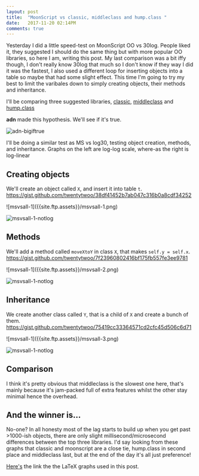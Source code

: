 ```yaml
---
layout: post
title:  "MoonScript vs classic, middleclass and hump.class "
date:   2017-11-20 02:14PM
comments: true
---
```


Yesterday I did a little speed-test on MoonScript OO vs 30log. People liked it, they suggested I should do the same thing but with more popular OO libraries, so here I am, writing this post. My last comparison was a bit iffy though, I don't really know 30log that much so I don't know if they way I did it was the fastest, I also used a different loop for inserting objects into a table so maybe that had some slight effect. This time I'm going to try my best to limit the varibales down to simply creating objects, their methods and inheritance.

I'll be comparing three suggested libraries, [classic](https://github.com/rxi/classic), [middleclass](https://github.com/kikito/middleclass) and [hump.class](http://hump.readthedocs.io/en/latest/class.html)

**adn** made this hypothesis. We'll see if it's true.

![adn-bigiftrue]({{site.ftp.assets}}/adn-bigiftrue.png)

I'll be doing a similar test as MS vs log30, testing object creation, methods, and inheritance.
Graphs on the left are log-log scale, where-as the right is log-linear

## Creating objects
We'll create an object called `X`, and insert it into table `t`.
<https://gist.github.com/twentytwoo/38df41452b7ab047c316b0a8cdf34252>

<div class="side-by-side" markdown="1">
  ![msvsall-1]({{site.ftp.assets}}/msvsall-1.png)

  ![msvsall-1-notlog]({{site.ftp.assets}}/msvsall-1-nolog.png)
</div>

## Methods
We'll add a method called `moveXtoY` in class `X`, that makes `self.y = self.x`.
<https://gist.github.com/twentytwoo/7f23960802416bf175fb557fe3ee9781>

<div class="side-by-side" markdown="1">
  ![msvsall-1]({{site.ftp.assets}}/msvsall-2.png)

  ![msvsall-1-notlog]({{site.ftp.assets}}/msvsall-2-nolog.png)
</div>

## Inheritance
We create another class called `Y`, that is a child of `X` and create a bunch of them.
<https://gist.github.com/twentytwoo/75419cc33364571cd2cfc45d506c6d71>

<div class="side-by-side" markdown="1">
  ![msvsall-1]({{site.ftp.assets}}/msvsall-3.png)

  ![msvsall-1-notlog]({{site.ftp.assets}}/msvsall-3-nolog.png)
</div>

## Comparison
I think it's pretty obvious that middleclass is the slowest one here, that's mainly because it's jam-packed full of extra features whilst the other stay minimal hence the overhead.

## And the winner is...
No-one?
In all honesty most of the lag starts to build up when you get past >1000-ish objects, there are only slight millisecond/microsecond differences between the top three libraries.
I'd say looking from these graphs that classic and moonscript are a close tie, hump.class in second place and middleclass last, but at the end of the day it's all just preference!

[Here's](https://www.overleaf.com/read/pzfhtrpdkkdb) the link the the LaTeX graphs used in this post.
